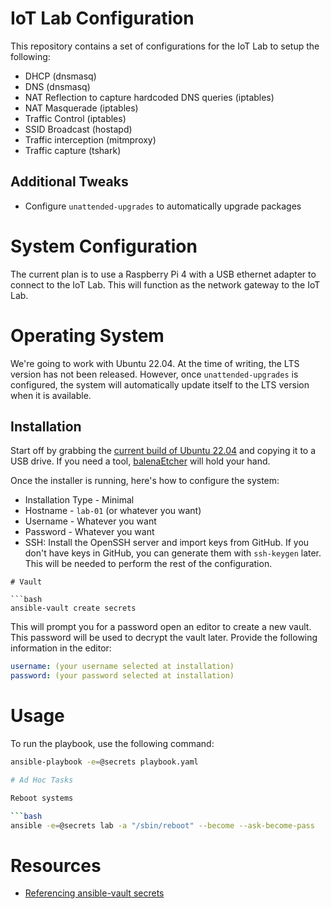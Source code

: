 # IoT Lab Configuration

This repository contains a set of configurations for the IoT Lab to setup the following:

- DHCP (dnsmasq)
- DNS (dnsmasq)
- NAT Reflection to capture hardcoded DNS queries (iptables)
- NAT Masquerade (iptables)
- Traffic Control (iptables)
- SSID Broadcast (hostapd)
- Traffic interception (mitmproxy)
- Traffic capture (tshark)

## Additional Tweaks

- Configure `unattended-upgrades` to automatically upgrade packages

# System Configuration

The current plan is to use a Raspberry Pi 4 with a USB ethernet adapter to connect to the IoT Lab. This will function as the network gateway to the IoT Lab.

# Operating System

We're going to work with Ubuntu 22.04. At the time of writing, the LTS version has not been released. However, once `unattended-upgrades` is configured, the system will automatically update itself to the LTS version when it is available.

## Installation

Start off by grabbing the [current build of Ubuntu 22.04](https://cdimage.ubuntu.com/ubuntu-server/daily-live/current/jammy-live-server-amd64.iso) and copying it to a USB drive. If you need a tool, [balenaEtcher](https://balena.io/etcher/) will hold your hand.

Once the installer is running, here's how to configure the system:

- Installation Type - Minimal
- Hostname - `lab-01` (or whatever you want)
- Username - Whatever you want
- Password - Whatever you want
- SSH: Install the OpenSSH server and import keys from GitHub. If you don't have keys in GitHub, you can generate them with `ssh-keygen` later. This will be needed to perform the rest of the configuration.

````
# Vault

```bash
ansible-vault create secrets
````

This will prompt you for a password open an editor to create a new vault. This password will be used to decrypt the vault later. Provide the following information in the editor:

```yaml
username: (your username selected at installation)
password: (your password selected at installation)
```

# Usage

To run the playbook, use the following command:

````bash
ansible-playbook -e=@secrets playbook.yaml

# Ad Hoc Tasks

Reboot systems

```bash
ansible -e=@secrets lab -a "/sbin/reboot" --become --ask-become-pass
````

# Resources

- [Referencing ansible-vault secrets](https://www.redhat.com/sysadmin/ansible-playbooks-secrets)
